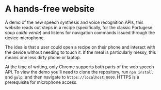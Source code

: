 # A hands-free website

A demo of the new speech synthesis and voice recognition APIs, this website reads out steps in a recipe (specifically, for the classic Portugese soup _caldo verde_) and listens for navigation commands issued through the device microphone.

The idea is that a user could open a recipe on their phone and interact with the device without needing to touch it. If the meal is particularly messy, this means one less dirty phone or laptop.

At the time of writing, only Chrome supports both parts of the web speech API. To view the demo you'll need to clone the repository, run `npm install` and `gulp`, and then navigate to `https://localhost:8000`. HTTPS is a prerequisite for microphone access. 